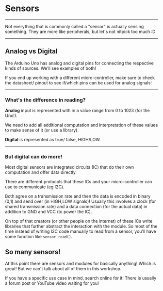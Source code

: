 # Sensors

---

Not everything that is commonly called a "sensor" is actually sensing something. They are more like peripherals, but let's not nitpick too much :D

---

## Analog vs Digital

The Arduino Uno has analog and digital pins for connecting the respective kinds of sources. We'll see examples of both!

If you end up working with a different micro-controller, make sure to check the datasheet/ pinout to see if/which pins can be used for analog signals!

---

### What's the difference in reading?

**Analog** input is represented with in a value range from 0 to 1023 (for the Uno!).

We need to add all additional computation and interpretation of these values to make sense of it (or use a library).

**Digital** is represented as true/ false, HIGH/LOW.

---

### But digital can do more!

Most digital sensors are integrated circuits (IC) that do their own computation and offer data directly.

There are different protocols that these ICs and your micro-controller can use to communicate (eg I2C).

Both agree on a transmission rate and then the data is encoded in binary (0,1) and send over (in HIGH,LOW signals)! Usually this involves a clock (for shared transmission rate) and a data connection (for the actual data) in addition to GND and VCC (to power the IC).

On top of that creators (or other people on the internet) of these ICs write libraries that further abstract the interaction with the module. So most of the time instead of writing I2C code manually to read from a sensor, you'll have some function like `sensor.read()`.

## So many sensors!

At this point there are sensors and modules for basically anything! Which is great! But we can't talk about all of them in this workshop.

If you have a specific use case in mind, search online for it! There is usually a forum post or YouTube video waiting for you!
